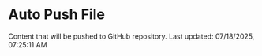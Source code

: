 # Auto Push File

Content that will be pushed to GitHub repository.
Last updated: 07/18/2025, 07:25:11 AM